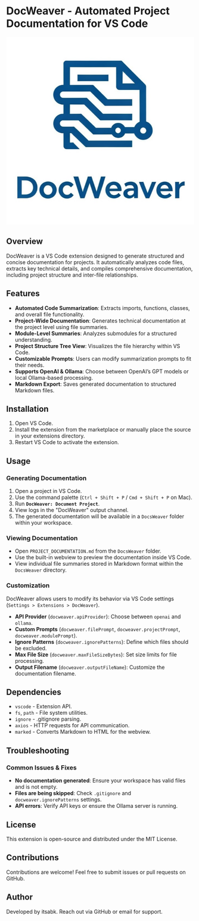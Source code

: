 # DocWeaver - Automated Project Documentation for VS Code

![DocWeaver Logo](https://raw.githubusercontent.com/itsabk/docweaver/dec1d41969f0b2588e91d193d16600074a889870/assets/logo.jpg)

## Overview

DocWeaver is a VS Code extension designed to generate structured and concise documentation for projects. It automatically analyzes code files, extracts key technical details, and compiles comprehensive documentation, including project structure and inter-file relationships.

## Features

- **Automated Code Summarization**: Extracts imports, functions, classes, and overall file functionality.
- **Project-Wide Documentation**: Generates technical documentation at the project level using file summaries.
- **Module-Level Summaries**: Analyzes submodules for a structured understanding.
- **Project Structure Tree View**: Visualizes the file hierarchy within VS Code.
- **Customizable Prompts**: Users can modify summarization prompts to fit their needs.
- **Supports OpenAI & Ollama**: Choose between OpenAI’s GPT models or local Ollama-based processing.
- **Markdown Export**: Saves generated documentation to structured Markdown files.

## Installation

1. Open VS Code.
2. Install the extension from the marketplace or manually place the source in your extensions directory.
3. Restart VS Code to activate the extension.

## Usage

### Generating Documentation

1. Open a project in VS Code.
2. Use the command palette (`Ctrl + Shift + P` / `Cmd + Shift + P` on Mac).
3. Run **`DocWeaver: Document Project`**.
4. View logs in the "DocWeaver" output channel.
5. The generated documentation will be available in a `DocsWeaver` folder within your workspace.

### Viewing Documentation

- Open `PROJECT_DOCUMENTATION.md` from the `DocsWeaver` folder.
- Use the built-in webview to preview the documentation inside VS Code.
- View individual file summaries stored in Markdown format within the `DocsWeaver` directory.

### Customization

DocWeaver allows users to modify its behavior via VS Code settings (`Settings > Extensions > DocWeaver`).

- **API Provider** (`docweaver.apiProvider`): Choose between `openai` and `ollama`.
- **Custom Prompts** (`docweaver.filePrompt`, `docweaver.projectPrompt`, `docweaver.modulePrompt`).
- **Ignore Patterns** (`docweaver.ignorePatterns`): Define which files should be excluded.
- **Max File Size** (`docweaver.maxFileSizeBytes`): Set size limits for file processing.
- **Output Filename** (`docweaver.outputFileName`): Customize the documentation filename.

## Dependencies

- `vscode` - Extension API.
- `fs`, `path` - File system utilities.
- `ignore` - .gitignore parsing.
- `axios` - HTTP requests for API communication.
- `marked` - Converts Markdown to HTML for the webview.

## Troubleshooting

### Common Issues & Fixes

- **No documentation generated**: Ensure your workspace has valid files and is not empty.
- **Files are being skipped**: Check `.gitignore` and `docweaver.ignorePatterns` settings.
- **API errors**: Verify API keys or ensure the Ollama server is running.

## License

This extension is open-source and distributed under the MIT License.

## Contributions

Contributions are welcome! Feel free to submit issues or pull requests on GitHub.

## Author

Developed by itsabk. Reach out via GitHub or email for support.

